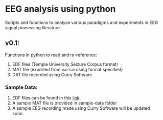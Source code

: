 # EEG analysis using python
Scripts and functions to analyse various paradigms and experiments in EEG signal processing literature

## v0.1:
Functions in python to read and re-reference:
1. EDF files (Temple University Seizure Corpus format)
2. MAT file (exported from `matlab` using format specified)
3. DAT file recorded using Curry Software



### Sample Data:

1. EDF files can be found in this [link](https://www.isip.piconepress.com/projects/tuh_eeg/html/downloads.shtml).
2. A sample MAT file is provided in sample-data folder
3. A sample EEG recording made using Curry Software will be updated soon.
